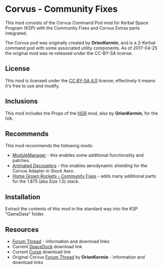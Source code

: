 # Corvus - Community Fixes

This mod consists of the Corvus Command Pod mod for Kerbal Space Program (KSP) with the Community Fixes and Corvus Extras parts integrated.

The Corvus pod was originally created by **OrionKermin**, and is a 2-Kerbal command pod with some associated utility components. As of 2017-04-25 the original mod was re-released under the CC-BY-SA license.

## License
This mod is licensed under the [CC BY-SA 4.0][1] license; effectively it means it's free to use and modify.

## Inclusions
This mod includes the Props of the [HGR][2] mod, also by **OrionKermin**, for the IVA.

## Recommends
This mod recommends the following mods:
* [ModuleManager][3] - this enables some additional functionality and patches.
* [Animated Decouplers][4] - this enables aerodynamic shielding for the Corvus Adapter in Stock Aero.
* [Home Grown Rockets - Community Fixes][5] - adds many additional parts for the 1.875 (aka Size 1.5) stack.

## Installation
Extract the contents of this mod in the standard way into the KSP "GameData" folder.

## Resources
* [Forum Thread][9] - information and download links
* Current [SpaceDock][10] download link
* Current [Curse][12] download link
* Original Corvus [Forum Thread][11] by **OrionKermin** - information and download links

[1]: https://creativecommons.org/licenses/by-sa/4.0/legalcode
[2]: http://forum.kerbalspaceprogram.com/index.php?showtopic=55521
[3]: http://forum.kerbalspaceprogram.com/index.php?showtopic=50533
[4]: https://forum.kerbalspaceprogram.com/index.php?showtopic=170880
[5]: https://forum.kerbalspaceprogram.com/index.php?showtopic=131556
[9]: http://forum.kerbalspaceprogram.com/index.php?showtopic=163101
[10]: https://spacedock.info/mod/1405/Corvus%20CF
[11]: http://forum.kerbalspaceprogram.com/index.php?showtopic=108993
[12]: https://kerbal.curseforge.com/projects/corvus-cf/files/latest
